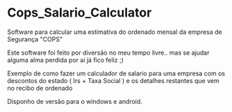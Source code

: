 # Cops_Salario_Calculator
 Software para calcular uma estimativa do ordenado mensal da empresa de Segurança "COPS" 

Este software foi feito por diversão no meu tempo livre.. mas se ajudar alguma alma perdida por ai já fico feliz ;)

Exemplo de como fazer um calculador de salario para uma empresa
com os descontos do estado ( Irs + Taxa Social ) e os detalhes restantes que vem no recibo de ordenado

Disponho de versão para o windows e android. 